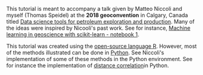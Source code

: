 This tutorial is meant to accompany a talk given by Matteo Niccoli and myself (Thomas Speidel) at the **2018 geoconvention** in Calgary, Canada titled [Data science tools for petroleum exploration and production](https://www.geoconvention.com/uploads/2018abstracts/290_GC2018_Data_science_tools_for_petroleum_e_and_p.pdf). Many of the ideas were inspired by Nicooli's past work. See for instance, [Machine learning in geoscience with scikit-learn - notebook 1](https://github.com/mycarta/predict/blob/master/Geoscience_ML_notebook_1.ipynb). 

This tutorial was created using the [open-source language R](https://en.wikipedia.org/wiki/R_(programming_language)#CRAN). However, most of the methods illustrated can be done in [Python](https://en.wikipedia.org/wiki/Python_(programming_language)). See Niccoli's implementation of some of these methods in the Python environment. See for instance the implementation of [distance correlation](https://github.com/mycarta/Niccoli_Speidel_2018_Geoconvention/blob/master/Python_heatmap_and_distance_correlation.ipynb)in Python.

